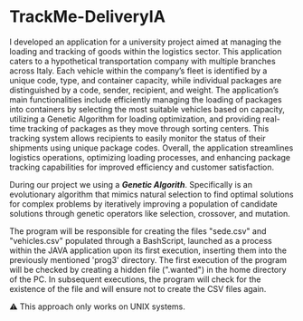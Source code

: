 # TrackMe-DeliveryIA

I developed an application for a university project aimed at managing the loading and tracking of goods within the logistics sector. This application caters to a hypothetical transportation company with multiple branches across Italy. Each vehicle within the company’s fleet is identified by a unique code, type, and container capacity, while individual packages are distinguished by a code, sender, recipient, and weight. The application’s main functionalities include efficiently managing the loading of packages into containers by selecting the most suitable vehicles based on capacity, utilizing a Genetic Algorithm for loading optimization, and providing real-time tracking of packages as they move through sorting centers. This tracking system allows recipients to easily monitor the status of their shipments using unique package codes. Overall, the application streamlines logistics operations, optimizing loading processes, and enhancing package tracking capabilities for improved efficiency and customer satisfaction.

During our project we using a ***Genetic Algorith***.
Specifically is an evolutionary algorithm that mimics natural selection to find optimal solutions for complex problems by iteratively improving a population of candidate solutions through genetic operators like selection, crossover, and mutation.



The program will be responsible for creating the files "sede.csv" and "vehicles.csv" populated through a BashScript, launched as a process within the JAVA application upon its first execution, inserting them into the previously mentioned 'prog3' directory. The first execution of the program will be checked by creating a hidden file (".wanted") in the home directory of the PC. In subsequent executions, the program will check for the existence of the file and will ensure not to create the CSV files again.


⚠️ This approach only works on UNIX systems.